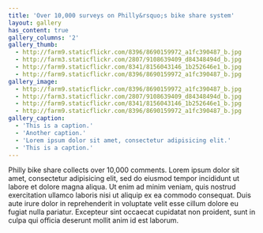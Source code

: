 ```yaml
---
title: 'Over 10,000 surveys on Philly&rsquo;s bike share system'
layout: gallery
has_content: true
gallery_columns: '2'
gallery_thumb: 
  - http://farm9.staticflickr.com/8396/8690159972_a1fc390487_b.jpg
  - http://farm3.staticflickr.com/2807/9108639409_d84348494d_b.jpg
  - http://farm9.staticflickr.com/8341/8156043146_1b252646e1_b.jpg
  - http://farm9.staticflickr.com/8396/8690159972_a1fc390487_b.jpg
gallery_image:
  - http://farm9.staticflickr.com/8396/8690159972_a1fc390487_b.jpg
  - http://farm3.staticflickr.com/2807/9108639409_d84348494d_b.jpg
  - http://farm9.staticflickr.com/8341/8156043146_1b252646e1_b.jpg
  - http://farm9.staticflickr.com/8396/8690159972_a1fc390487_b.jpg
gallery_caption: 
  - 'This is a caption.'
  - 'Another caption.'
  - 'Lorem ipsum dolor sit amet, consectetur adipisicing elit.'
  - 'This is a caption.'
---
```


Philly bike share collects over 10,000 comments. Lorem ipsum dolor sit amet, consectetur adipisicing elit, sed do eiusmod tempor incididunt ut labore et dolore magna aliqua. Ut enim ad minim veniam, quis nostrud exercitation ullamco laboris nisi ut aliquip ex ea commodo consequat. Duis aute irure dolor in reprehenderit in voluptate velit esse cillum dolore eu fugiat nulla pariatur. Excepteur sint occaecat cupidatat non proident, sunt in culpa qui officia deserunt mollit anim id est laborum.
